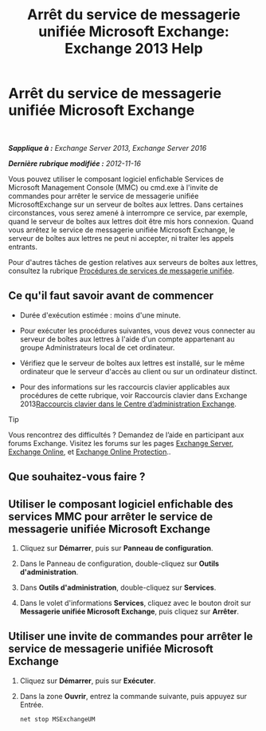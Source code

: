 ﻿---
title: 'Arrêt du service de messagerie unifiée Microsoft Exchange: Exchange 2013 Help'
TOCTitle: Arrêt du service de messagerie unifiée Microsoft Exchange
ms:assetid: 64fa5535-8150-45c6-82e6-d2346892a031
ms:mtpsurl: https://technet.microsoft.com/fr-fr/library/Aa998595(v=EXCHG.150)
ms:contentKeyID: 50555402
ms.date: 04/24/2018
mtps_version: v=EXCHG.150
ms.translationtype: HT
---

# Arrêt du service de messagerie unifiée Microsoft Exchange

 

_**Sapplique à :** Exchange Server 2013, Exchange Server 2016_

_**Dernière rubrique modifiée :** 2012-11-16_

Vous pouvez utiliser le composant logiciel enfichable Services de Microsoft Management Console (MMC) ou cmd.exe à l'invite de commandes pour arrêter le service de messagerie unifiée MicrosoftExchange sur un serveur de boîtes aux lettres. Dans certaines circonstances, vous serez amené à interrompre ce service, par exemple, quand le serveur de boîtes aux lettres doit être mis hors connexion. Quand vous arrêtez le service de messagerie unifiée Microsoft Exchange, le serveur de boîtes aux lettres ne peut ni accepter, ni traiter les appels entrants.

Pour d'autres tâches de gestion relatives aux serveurs de boîtes aux lettres, consultez la rubrique [Procédures de services de messagerie unifiée](um-services-procedures-exchange-2013-help.md).

## Ce qu'il faut savoir avant de commencer

  - Durée d'exécution estimée : moins d'une minute.

  - Pour exécuter les procédures suivantes, vous devez vous connecter au serveur de boîtes aux lettres à l'aide d'un compte appartenant au groupe Administrateurs local de cet ordinateur.

  - Vérifiez que le serveur de boîtes aux lettres est installé, sur le même ordinateur que le serveur d'accès au client ou sur un ordinateur distinct.

  - Pour des informations sur les raccourcis clavier applicables aux procédures de cette rubrique, voir Raccourcis clavier dans Exchange 2013[Raccourcis clavier dans le Centre d’administration Exchange](keyboard-shortcuts-in-the-exchange-admin-center-exchange-online-protection-help.md).

> [!TIP]
> Vous rencontrez des difficultés ? Demandez de l’aide en participant aux forums Exchange. Visitez les forums sur les pages <a href="https://go.microsoft.com/fwlink/p/?linkid=60612">Exchange Server</a>, <a href="https://go.microsoft.com/fwlink/p/?linkid=267542">Exchange Online</a>, et <a href="https://go.microsoft.com/fwlink/p/?linkid=285351">Exchange Online Protection</a>..


## Que souhaitez-vous faire ?

## Utiliser le composant logiciel enfichable des services MMC pour arrêter le service de messagerie unifiée Microsoft Exchange

1.  Cliquez sur **Démarrer**, puis sur **Panneau de configuration**.

2.  Dans le Panneau de configuration, double-cliquez sur **Outils d'administration**.

3.  Dans **Outils d'administration**, double-cliquez sur **Services**.

4.  Dans le volet d'informations **Services**, cliquez avec le bouton droit sur **Messagerie unifiée Microsoft Exchange**, puis cliquez sur **Arrêter**.

## Utiliser une invite de commandes pour arrêter le service de messagerie unifiée Microsoft Exchange

1.  Cliquez sur **Démarrer**, puis sur **Exécuter**.

2.  Dans la zone **Ouvrir**, entrez la commande suivante, puis appuyez sur Entrée.
    
        net stop MSExchangeUM

